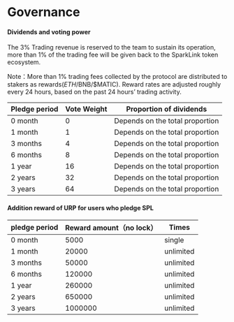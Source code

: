 # Governance

#### Dividends and voting power

The 3% Trading revenue is reserved to the team to sustain its operation, more than 1% of the trading fee will be given back to the SparkLink token ecosystem.

Note：More than 1% trading fees collected by the protocol are distributed to stakers as rewards($ETH/$BNB/$MATIC). Reward rates are adjusted roughly every 24 hours, based on the past 24 hours’ trading activity.



| Pledge period | Vote Weight | Proportion of dividends         |
| ------------- | ----------- | ------------------------------- |
| 0 month       | 0           | Depends on the total proportion |
| 1 month       | 1           | Depends on the total proportion |
| 3 months      | 4           | Depends on the total proportion |
| 6 months      | 8           | Depends on the total proportion |
| 1 year        | 16          | Depends on the total proportion |
| 2 years       | 32          | Depends on the total proportion |
| 3 years       | 64          | Depends on the total proportion |



#### Addition reward of URP for users who pledge SPL

| pledge period | Reward amount（no lock） | Times     |
| ------------- | ---------------------- | --------- |
| 0 month       | 5000                   | single    |
| 1 month       | 20000                  | unlimited |
| 3 months      | 50000                  | unlimited |
| 6 months      | 120000                 | unlimited |
| 1 year        | 260000                 | unlimited |
| 2 years       | 650000                 | unlimited |
| 3 years       | 1000000                | unlimited |

